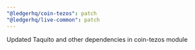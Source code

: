 ```yaml
---
"@ledgerhq/coin-tezos": patch
"@ledgerhq/live-common": patch
---
```


Updated Taquito and other dependencies in coin-tezos module
